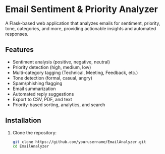 # Email Sentiment & Priority Analyzer

A Flask-based web application that analyzes emails for sentiment, priority, tone, categories, and more, providing actionable insights and automated responses.

## Features
- Sentiment analysis (positive, negative, neutral)
- Priority detection (high, medium, low)
- Multi-category tagging (Technical, Meeting, Feedback, etc.)
- Tone detection (formal, casual, angry)
- Spam/phishing flagging
- Email summarization
- Automated reply suggestions
- Export to CSV, PDF, and text
- Priority-based sorting, analytics, and search

## Installation
1. Clone the repository:
   ```bash
   git clone https://github.com/yourusername/EmailAnalyzer.git
   cd EmailAnalyzer